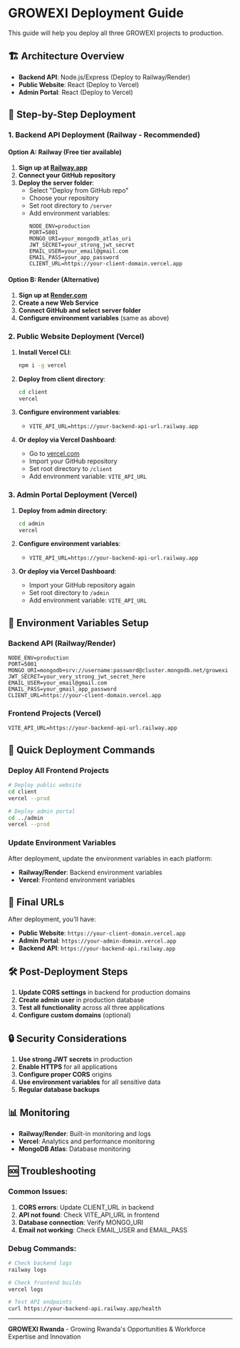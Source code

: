 # GROWEXI Deployment Guide

This guide will help you deploy all three GROWEXI projects to production.

## 🏗️ Architecture Overview

- **Backend API**: Node.js/Express (Deploy to Railway/Render)
- **Public Website**: React (Deploy to Vercel)
- **Admin Portal**: React (Deploy to Vercel)

## 🚀 Step-by-Step Deployment

### 1. Backend API Deployment (Railway - Recommended)

#### Option A: Railway (Free tier available)
1. **Sign up at [Railway.app](https://railway.app)**
2. **Connect your GitHub repository**
3. **Deploy the server folder**:
   - Select "Deploy from GitHub repo"
   - Choose your repository
   - Set root directory to `/server`
   - Add environment variables:
     ```
     NODE_ENV=production
     PORT=5001
     MONGO_URI=your_mongodb_atlas_uri
     JWT_SECRET=your_strong_jwt_secret
     EMAIL_USER=your_email@gmail.com
     EMAIL_PASS=your_app_password
     CLIENT_URL=https://your-client-domain.vercel.app
     ```

#### Option B: Render (Alternative)
1. **Sign up at [Render.com](https://render.com)**
2. **Create a new Web Service**
3. **Connect GitHub and select server folder**
4. **Configure environment variables** (same as above)

### 2. Public Website Deployment (Vercel)

1. **Install Vercel CLI**:
   ```bash
   npm i -g vercel
   ```

2. **Deploy from client directory**:
   ```bash
   cd client
   vercel
   ```

3. **Configure environment variables**:
   - `VITE_API_URL=https://your-backend-api-url.railway.app`

4. **Or deploy via Vercel Dashboard**:
   - Go to [vercel.com](https://vercel.com)
   - Import your GitHub repository
   - Set root directory to `/client`
   - Add environment variable: `VITE_API_URL`

### 3. Admin Portal Deployment (Vercel)

1. **Deploy from admin directory**:
   ```bash
   cd admin
   vercel
   ```

2. **Configure environment variables**:
   - `VITE_API_URL=https://your-backend-api-url.railway.app`

3. **Or deploy via Vercel Dashboard**:
   - Import your GitHub repository again
   - Set root directory to `/admin`
   - Add environment variable: `VITE_API_URL`

## 🔧 Environment Variables Setup

### Backend API (Railway/Render)
```env
NODE_ENV=production
PORT=5001
MONGO_URI=mongodb+srv://username:password@cluster.mongodb.net/growexi
JWT_SECRET=your_very_strong_jwt_secret_here
EMAIL_USER=your_email@gmail.com
EMAIL_PASS=your_gmail_app_password
CLIENT_URL=https://your-client-domain.vercel.app
```

### Frontend Projects (Vercel)
```env
VITE_API_URL=https://your-backend-api-url.railway.app
```

## 📱 Quick Deployment Commands

### Deploy All Frontend Projects
```bash
# Deploy public website
cd client
vercel --prod

# Deploy admin portal
cd ../admin
vercel --prod
```

### Update Environment Variables
After deployment, update the environment variables in each platform:
- **Railway/Render**: Backend environment variables
- **Vercel**: Frontend environment variables

## 🔗 Final URLs

After deployment, you'll have:
- **Public Website**: `https://your-client-domain.vercel.app`
- **Admin Portal**: `https://your-admin-domain.vercel.app`
- **Backend API**: `https://your-backend-api.railway.app`

## 🛠️ Post-Deployment Steps

1. **Update CORS settings** in backend for production domains
2. **Create admin user** in production database
3. **Test all functionality** across all three applications
4. **Configure custom domains** (optional)

## 🔒 Security Considerations

1. **Use strong JWT secrets** in production
2. **Enable HTTPS** for all applications
3. **Configure proper CORS** origins
4. **Use environment variables** for all sensitive data
5. **Regular database backups**

## 📊 Monitoring

- **Railway/Render**: Built-in monitoring and logs
- **Vercel**: Analytics and performance monitoring
- **MongoDB Atlas**: Database monitoring

## 🆘 Troubleshooting

### Common Issues:
1. **CORS errors**: Update CLIENT_URL in backend
2. **API not found**: Check VITE_API_URL in frontend
3. **Database connection**: Verify MONGO_URI
4. **Email not working**: Check EMAIL_USER and EMAIL_PASS

### Debug Commands:
```bash
# Check backend logs
railway logs

# Check frontend builds
vercel logs

# Test API endpoints
curl https://your-backend-api.railway.app/health
```

---

**GROWEXI Rwanda** - Growing Rwanda's Opportunities & Workforce Expertise and Innovation